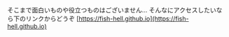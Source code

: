 そこまで面白いものや役立つものはございません…
そんなにアクセスしたいなら下のリンクからどうぞ
[https://fish-hell.github.io](https://fish-hell.github.io)

